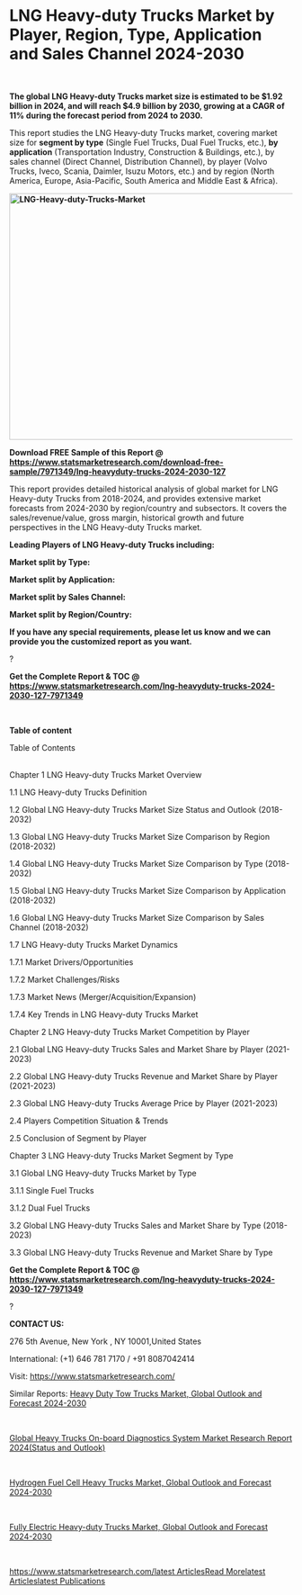 <h1>LNG Heavy-duty Trucks Market by Player, Region, Type, Application and Sales Channel 2024-2030</h1><br/><p><strong>The global LNG Heavy-duty Trucks market size is estimated to be $1.92 billion in 2024, and will reach $4.9 billion by 2030, growing at a <strong>CAGR</strong> of 11% during the forecast period from 2024 to 2030.</strong></p>
 
 
 
 <p>This report studies the LNG Heavy-duty Trucks market, covering market size for <strong>segment by type</strong> (Single Fuel Trucks, Dual Fuel Trucks, etc.), <strong>by application</strong> (Transportation Industry, Construction & Buildings, etc.), by sales channel (Direct Channel, Distribution Channel), by player (Volvo Trucks, Iveco, Scania, Daimler, Isuzu Motors, etc.) and by region (North America, Europe, Asia-Pacific, South America and Middle East & Africa).</p>
 
 
 
 <p><strong><img alt="LNG-Heavy-duty-Trucks-Market" src="https://www.grandresearchstore.com/assets/report-images/LNG_Heavy-duty_Trucks_Market.png" style="width: 730px; height: 438px;" /></strong></p>
 
 
 
 <p><strong>Download FREE Sample of this Report @ <a href="https://www.statsmarketresearch.com/download-free-sample/7971349/lng-heavyduty-trucks-2024-2030-127">https://www.statsmarketresearch.com/download-free-sample/7971349/lng-heavyduty-trucks-2024-2030-127</a></strong></p>
 
 
 
 <p>This report provides detailed historical analysis of global market for LNG Heavy-duty Trucks from 2018-2024, and provides extensive market forecasts from 2024-2030 by region/country and subsectors. It covers the sales/revenue/value, gross margin, historical growth and future perspectives in the LNG Heavy-duty Trucks market.</p>
 
 
 
 <p><strong>Leading Players of LNG Heavy-duty Trucks including:</strong></p>
 
 
 
 <p><strong>Market split by Type:</strong></p>
 
 
 
 <p><strong>Market split <strong>by Application</strong>:</strong></p>
 
 
 
 <p><strong>Market split by Sales Channel:</strong></p>
 
 
 
 <p><strong>Market split by Region/Country:</strong></p>
 
 
 
 <p><strong>If you have any special requirements, please let us know and we can provide you the customized report as you want.</strong></p>
 
 
 
 <p>? </p>
 
 
 
 <div><b>Get the Complete Report & TOC @ <a href="https://www.statsmarketresearch.com/lng-heavyduty-trucks-2024-2030-127-7971349">https://www.statsmarketresearch.com/lng-heavyduty-trucks-2024-2030-127-7971349</a></b></div>
 
 
 
 <p><br />
 
 <b>Table of content</b></p>
 
 
 
 <p>Table of Contents<br />
 
 <br />
 
 Chapter 1 LNG Heavy-duty Trucks Market Overview<br />
 
 1.1 LNG Heavy-duty Trucks Definition<br />
 
 1.2 Global LNG Heavy-duty Trucks Market Size Status and Outlook (2018-2032)<br />
 
 1.3 Global LNG Heavy-duty Trucks Market Size Comparison by Region (2018-2032)<br />
 
 1.4 Global LNG Heavy-duty Trucks Market Size Comparison by Type (2018-2032)<br />
 
 1.5 Global LNG Heavy-duty Trucks Market Size Comparison by Application (2018-2032)<br />
 
 1.6 Global LNG Heavy-duty Trucks Market Size Comparison by Sales Channel (2018-2032)<br />
 
 1.7 LNG Heavy-duty Trucks Market Dynamics<br />
 
 1.7.1 Market Drivers/Opportunities<br />
 
 1.7.2 Market Challenges/Risks<br />
 
 1.7.3 Market News (Merger/Acquisition/Expansion)<br />
 
 1.7.4 Key Trends in LNG Heavy-duty Trucks Market<br />
 
 Chapter 2 LNG Heavy-duty Trucks Market Competition by Player<br />
 
 2.1 Global LNG Heavy-duty Trucks Sales and Market Share by Player (2021-2023)<br />
 
 2.2 Global LNG Heavy-duty Trucks Revenue and Market Share by Player (2021-2023)<br />
 
 2.3 Global LNG Heavy-duty Trucks Average Price by Player (2021-2023)<br />
 
 2.4 Players Competition Situation & Trends<br />
 
 2.5 Conclusion of Segment by Player<br />
 
 Chapter 3 LNG Heavy-duty Trucks Market Segment by Type<br />
 
 3.1 Global LNG Heavy-duty Trucks Market by Type<br />
 
 3.1.1 Single Fuel Trucks<br />
 
 3.1.2 Dual Fuel Trucks<br />
 
 3.2 Global LNG Heavy-duty Trucks Sales and Market Share by Type (2018-2023)<br />
 
 3.3 Global LNG Heavy-duty Trucks Revenue and Market Share by Type</p>
 
 
 
 <div><b>Get the Complete Report & TOC @ <a href="https://www.statsmarketresearch.com/lng-heavyduty-trucks-2024-2030-127-7971349">https://www.statsmarketresearch.com/lng-heavyduty-trucks-2024-2030-127-7971349</a></b></div>
 
 
 
 <p>? </p>
 
 
 
 <p><b>CONTACT US:</b><br />
 
 276 5th Avenue, New York , NY 10001,United States<br />
 
 International: (+1) 646 781 7170 / +91 8087042414<br />
 
 Visit: <a href="https://www.statsmarketresearch.com/">https://www.statsmarketresearch.com/</a><br />
 
 Similar Reports: <a href="https://www.statsmarketresearch.com/lng-heavyduty-trucks-2024-2030-127-7971349">Heavy Duty Tow Trucks Market, Global Outlook and Forecast 2024-2030</a><br />
 
 <br />
 
 <a href="https://www.statsmarketresearch.com/lng-heavyduty-trucks-2024-2030-127-7971349">Global Heavy Trucks On-board Diagnostics System Market Research Report 2024(Status and Outlook)</a><br />
 
 <br />
 
 <a href="https://www.statsmarketresearch.com/lng-heavyduty-trucks-2024-2030-127-7971349">Hydrogen Fuel Cell Heavy Trucks Market, Global Outlook and Forecast 2024-2030</a><br />
 
 <br />
 
 <a href="https://www.statsmarketresearch.com/lng-heavyduty-trucks-2024-2030-127-7971349">Fully Electric Heavy-duty Trucks Market, Global Outlook and Forecast 2024-2030</a><br />
 
 <br />
 
 <a href="https://gyeongbokgung.com">https://www.statsmarketresearch.com/</a><a href="https://hallyeomaritime.com">latest Articles</a><a href="https://jingwansa.com">Read More</a><a href="https://nguoiviet.jp/">latest Articles</a><a href="https://www.intelmarketresearch.com/">latest Publications</a></p>
